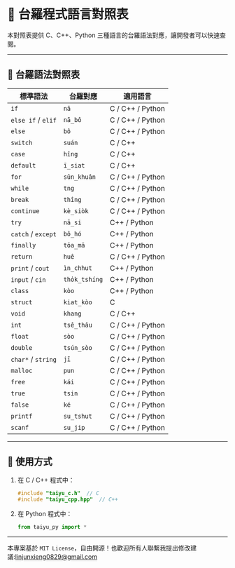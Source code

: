 # 📜 台羅程式語言對照表

本對照表提供 C、C++、Python 三種語言的台羅語法對應，讓開發者可以快速查閱。

---

## 📝 **台羅語法對照表**

| **標準語法** | **台羅對應** | **適用語言** |
|-------------|-------------|--------------|
| `if`        | `nā`       | C / C++ / Python |
| `else if` / `elif` | `nā_bô`   | C / C++ / Python |
| `else`      | `bô`       | C / C++ / Python |
| `switch`    | `suán`     | C / C++ |
| `case`      | `hîng`       | C / C++ |
| `default`   | `ī_siat`     | C / C++ |
| `for`       | `sûn_khuân`       | C / C++ / Python |
| `while`     | `tng` | C / C++ / Python |
| `break`     | `thîng`| C / C++ / Python |
| `continue`  | `kè_siòk` | C / C++ / Python |
| `try`       | `nā_si` | C++ / Python |
| `catch` / `except` | `bô_hó` | C++ / Python |
| `finally`   | `tōa_mā`   | C++ / Python |
| `return`    | `huê`  | C / C++ / Python |
| `print` / `cout` | `ìn_chhut` | C++ / Python |
| `input` / `cin` | `tho̍k_tshíng` | C++ / Python |
| `class`     | `kòo`      | C++ / Python |
| `struct`    | `kiat_kòo`      | C |
| `void`      | `khang`    | C / C++ |
| `int`       | `tsê_thâu`       | C / C++ / Python |
| `float`     | `sòo`     | C / C++ / Python |
| `double`     | `tsún_sòo`     | C / C++ / Python |
| `char*` / `string` | `jī` | C / C++ / Python |
| `malloc`    | `pun` | C / C++ / Python |
| `free`    | `kái` | C / C++ / Python |
| `true`      | `tsin`     | C / C++ / Python |
| `false`     | `ké`       | C / C++ / Python |
| `printf`    | `su_tshut` | C / C++ / Python |
| `scanf`    | `su_jip` | C / C++ / Python |

---

## 📜 **使用方式**
1. 在 C / C++ 程式中：
   ```c
   #include "taiyu_c.h"  // C
   #include "taiyu_cpp.hpp"  // C++
   ```

2. 在 Python 程式中：
   ```python
   from taiyu_py import *
   ```

---

本專案基於 `MIT License`，自由開源！也歡迎所有人聯繫我提出修改建議:linjunxieng0829@gmail.com


